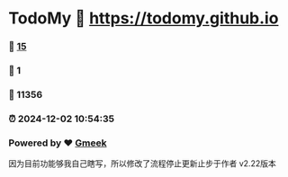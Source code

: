 # TodoMy :link: https://todomy.github.io 
### :page_facing_up: [15](https://todomy.github.io/tag.html) 
### :speech_balloon: 1 
### :hibiscus: 11356 
### :alarm_clock: 2024-12-02 10:54:35 
### Powered by :heart: [Gmeek](https://github.com/Meekdai/Gmeek)

因为目前功能够我自己瞎写，所以修改了流程停止更新止步于作者 v2.22版本
